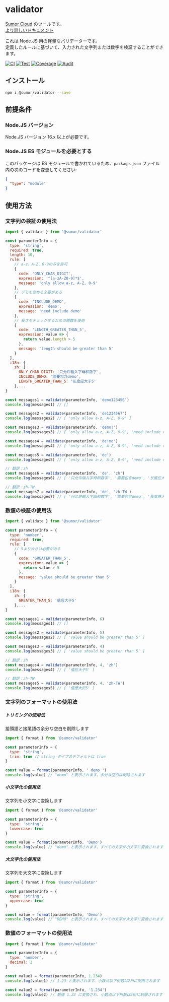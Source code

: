 # validator

[Sumor Cloud](https://sumor.cloud) のツールです。  
[より詳しいドキュメント](https://sumor.cloud)

これは Node.JS 用の軽量なバリデーターです。  
定義したルールに基づいて、入力された文字列または数字を検証することができます。

[![CI](https://github.com/sumor-cloud/validator/actions/workflows/ci.yml/badge.svg)](https://github.com/sumor-cloud/validator/actions/workflows/ci.yml)
[![Test](https://github.com/sumor-cloud/validator/actions/workflows/ut.yml/badge.svg)](https://github.com/sumor-cloud/validator/actions/workflows/ut.yml)
[![Coverage](https://github.com/sumor-cloud/validator/actions/workflows/coverage.yml/badge.svg)](https://github.com/sumor-cloud/validator/actions/workflows/coverage.yml)
[![Audit](https://github.com/sumor-cloud/validator/actions/workflows/audit.yml/badge.svg)](https://github.com/sumor-cloud/validator/actions/workflows/audit.yml)

## インストール

```bash
npm i @sumor/validator --save
```

## 前提条件

### Node.JS バージョン

Node.JS バージョン 16.x 以上が必要です。

### Node.JS ES モジュールを必要とする

このパッケージは ES モジュールで書かれているため、`package.json` ファイル内の次のコードを変更してください:

```json
{
  "type": "module"
}
```

## 使用方法

### 文字列の検証の使用法

```js
import { validate } from '@sumor/validator'

const parameterInfo = {
  type: 'string',
  required: true,
  length: 10,
  rule: [
    // a-z、A-Z、0-9のみを許可
    {
      code: 'ONLY_CHAR_DIGIT',
      expression: '^[a-zA-Z0-9]*$',
      message: 'only allow a-z, A-Z, 0-9'
    },
    // デモを含める必要がある
    {
      code: 'INCLUDE_DEMO',
      expression: 'demo',
      message: 'need include demo'
    },
    // 長さをチェックするための関数を使用
    {
      code: 'LENGTH_GREATER_THAN_5',
      expression: value => {
        return value.length > 5
      },
      message: 'length should be greater than 5'
    }
  ],
  i18n: {
    zh: {
      ONLY_CHAR_DIGIT: '只允许输入字母和数字',
      INCLUDE_DEMO: '需要包含demo',
      LENGTH_GREATER_THAN_5: '长度应大于5'
    },...
}

const messages1 = validate(parameterInfo, 'demo123456')
console.log(messages1) // []

const messages2 = validate(parameterInfo, 'de1234567')
console.log(messages2) // [ 'only allow a-z, A-Z, 0-9' ]

const messages3 = validate(parameterInfo, 'demo!')
console.log(messages3) // [ 'only allow a-z, A-Z, 0-9', 'need include demo' ]

const messages4 = validate(parameterInfo, 'de!mo')
console.log(messages4) // [ 'only allow a-z, A-Z, 0-9', 'need include demo' ]

const messages5 = validate(parameterInfo, 'de')
console.log(messages5) // [ 'only allow a-z, A-Z, 0-9', 'need include demo', 'length should be greater than 5' ]

// 翻訳：zh
const messages6 = validate(parameterInfo, 'de', 'zh')
console.log(messages6) // [ '只允许输入字母和数字', '需要包含demo', '长度应大于5' ]

// 翻訳：zh-TW
const messages7 = validate(parameterInfo, 'de', 'zh-TW')
console.log(messages7) // [ '只允許輸入字母和數字', '需要包含demo', '長度應大於5' ]
```

### 数値の検証の使用法

```js
import { validate } from '@sumor/validator'

const parameterInfo = {
  type: 'number',
  required: true,
  rule: [
    // 5より大きい必要がある
    {
      code: 'GREATER_THAN_5',
      expression: value => {
        return value > 5
      },
      message: 'value should be greater than 5'
    }
  ],
  i18n: {
    zh: {
      GREATER_THAN_5: '值应大于5'
    },...
}

const messages1 = validate(parameterInfo, 6)
console.log(messages1) // []

const messages2 = validate(parameterInfo, 5)
console.log(messages2) // [ 'value should be greater than 5' ]

const messages3 = validate(parameterInfo, 4)
console.log(messages3) // [ 'value should be greater than 5' ]

// 翻訳：zh
const messages4 = validate(parameterInfo, 4, 'zh')
console.log(messages4) // [ '值应大于5' ]

// 翻訳：zh-TW
const messages5 = validate(parameterInfo, 4, 'zh-TW')
console.log(messages5) // [ '值應大於5' ]
```

### 文字列のフォーマットの使用法

##### トリミングの使用法

接頭語と接尾語の余分な空白を削除します

```js
import { format } from '@sumor/validator'

const parameterInfo = {
  type: 'string',
  trim: true // string タイプのデフォルトは true
}

const value = format(parameterInfo, ' demo ')
console.log(value) // "demo" と表示されます、余分な空白は削除されます
```

##### 小文字化の使用法

文字列を小文字に変換します

```js
import { format } from '@sumor/validator'

const parameterInfo = {
  type: 'string',
  lowercase: true
}

const value = format(parameterInfo, 'Demo')
console.log(value) // "demo" と表示されます、すべての文字が小文字に変換されます
```

##### 大文字化の使用法

文字列を大文字に変換します

```js
import { format } from '@sumor/validator'

const parameterInfo = {
  type: 'string',
  uppercase: true
}

const value = format(parameterInfo, 'Demo')
console.log(value) // "DEMO" と表示されます、すべての文字が大文字に変換されます
```

### 数値のフォーマットの使用法

```js
import { format } from '@sumor/validator'

const parameterInfo = {
  type: 'number',
  decimal: 2
}

const value1 = format(parameterInfo, 1.234)
console.log(value1) // 1.23 と表示されます、小数点以下桁数は2桁に制限されます

const value2 = format(parameterInfo, '1.234')
console.log(value2) // 数値 1.23 に変換され、小数点以下桁数は2桁に制限されます
```
